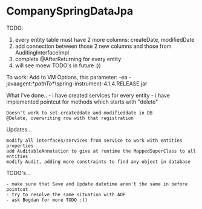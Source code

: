 # CompanySpringDataJpa
TODO:
  1. every entity table must have 2 more columns: createDate, modifiedDate
  2. add connection between those 2 new columns and those from AuditingInterfaceImpl
  3. complete @AfterReturning for every entity
  4. will see moew TODO's in future :))

To work:
  Add to VM Options, this parameter:
    -ea -javaagent:\**pathTo**\spring-instrument-4.1.4.RELEASE.jar
    
  
What i've done..
    - i have created services for every entity
    - i have implemented pointcut for methods which starts with "delete"
    
    Doesn't work to set createddate and modifieddate in DB
    @Delete, overwriting row with that registration

Updates...

    modify all interfaces/services from service to work with entities properties
    add AuditableAnnotation to give at runtime the MappedSuperClass to all entities
    modify Audit, adding more constraints to find any object in database

TODO's...

    - make sure that Save and Update datetime aren't the same in before pointcut
    - try to resolve the same situation with AOP
    - ask Bogdan for more TODO :))
